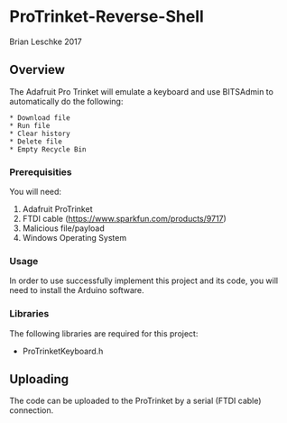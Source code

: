 # ProTrinket-Reverse-Shell

Brian Leschke 2017

## **Overview**

The Adafruit Pro Trinket will emulate a keyboard and use BITSAdmin to automatically do the following:

    * Download file
    * Run file
    * Clear history
    * Delete file
    * Empty Recycle Bin

### **Prerequisities**

You will need:

1. Adafruit ProTrinket
2. FTDI cable (https://www.sparkfun.com/products/9717)
3. Malicious file/payload
4. Windows Operating System

### **Usage**

In order to use successfully implement this project and its code, you will need to install the Arduino software.
    
### **Libraries**

The following libraries are required for this project:
    
  * ProTrinketKeyboard.h
        
## **Uploading**

The code can be uploaded to the ProTrinket by a serial (FTDI cable) connection. 
